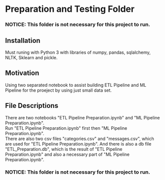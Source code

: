 # Preparation and Testing Folder

### NOTICE: This folder is not necessary for this project to run.

## Installation
Must runing with Python 3 with libraries of numpy, pandas, sqlalchemy, NLTK, Sklearn and pickle.

## Motivation
Using two separated notebook to assist building ETL Pipeline and ML Pipeline for the proeject by using just small data set.

## File Descriptions
There are two notebooks "ETL Pipeline Preparation.ipynb" and "ML Pipeline Preparation.ipynb". <br/>Run "ETL Pipeline Preparation.ipynb" first then "ML Pipeline Preparation.ipynb". <br/>There are also two csv files "categories.csv" and "messages.csv", which are used for "ETL Pipeline Preparation.ipynb". And there is also a db file "ETL_Preparation.db", which is the result of "ETL Pipeline Preparation.ipynb" and also a necessary part of "ML Pipeline Preparation.ipynb".

### NOTICE: This folder is not necessary for this project to run.

